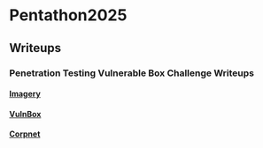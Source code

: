 # Pentathon2025

## Writeups

### Penetration Testing Vulnerable Box Challenge Writeups
#### [Imagery](./Imagery.md)
#### [VulnBox](./VulnBox.md)
#### [Corpnet](./Corpnet.md)
